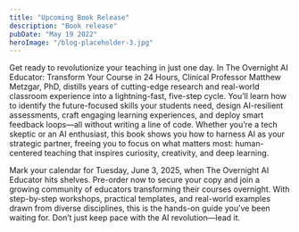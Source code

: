 ```yaml
---
title: "Upcoming Book Release"
description: "Book release"
pubDate: "May 19 2022"
heroImage: "/blog-placeholder-3.jpg"
---
```


Get ready to revolutionize your teaching in just one day. In The Overnight AI Educator: Transform Your Course in 24 Hours, Clinical Professor Matthew Metzgar, PhD, distills years of cutting-edge research and real-world classroom experience into a lightning-fast, five-step cycle. You’ll learn how to identify the future-focused skills your students need, design AI-resilient assessments, craft engaging learning experiences, and deploy smart feedback loops—all without writing a line of code. Whether you’re a tech skeptic or an AI enthusiast, this book shows you how to harness AI as your strategic partner, freeing you to focus on what matters most: human-centered teaching that inspires curiosity, creativity, and deep learning.

Mark your calendar for Tuesday, June 3, 2025, when The Overnight AI Educator hits shelves. Pre-order now to secure your copy and join a growing community of educators transforming their courses overnight. With step-by-step workshops, practical templates, and real-world examples drawn from diverse disciplines, this is the hands-on guide you’ve been waiting for. Don’t just keep pace with the AI revolution—lead it.

